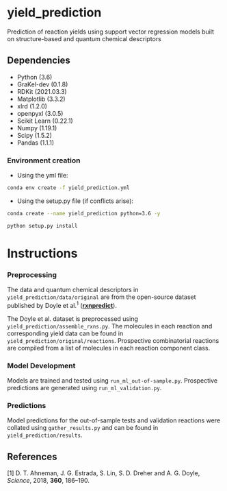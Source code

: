 # yield_prediction
Prediction of reaction yields using support vector regression models built on structure-based and quantum chemical descriptors

## Dependencies
* Python (3.6)
* GraKel-dev (0.1.8)
* RDKit (2021.03.3)
* Matplotlib (3.3.2)
* xlrd (1.2.0)
* openpyxl (3.0.5)
* Scikit Learn (0.22.1)
* Numpy (1.19.1)
* Scipy (1.5.2)
* Pandas (1.1.1)

### Environment creation
* Using the yml file:
```bash
conda env create -f yield_prediction.yml
```

* Using the setup.py file (if conflicts arise):
```bash
conda create --name yield_prediction python=3.6 -y

python setup.py install
```

# Instructions

### Preprocessing
The data and quantum chemical descriptors in `yield_prediction/data/original` are from the open-source dataset published by Doyle et al.<sup>1</sup> (__[rxnpredict](https://github.com/doylelab/rxnpredict)__).

The Doyle et al. dataset is preprocessed using `yield_prediction/assemble_rxns.py`. The molecules in each reaction and corresponding yield data can be found in `yield_prediction/original/reactions`. Prospective combinatorial reactions are compiled from a list of molecules in each reaction component class.

### Model Development
Models are trained and tested using `run_ml_out-of-sample.py`. Prospective predictions are generated using `run_ml_validation.py`.

### Predictions
Model predictions for the out-of-sample tests and validation reactions were collated using `gather_results.py` and can be found in `yield_prediction/results`.

## References
[1] D. T. Ahneman, J. G. Estrada, S. Lin, S. D. Dreher and A. G. Doyle, *Science*, 2018, **360**, 186–190.

